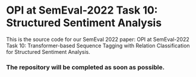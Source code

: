 # OPI at SemEval-2022 Task 10: Structured Sentiment Analysis
This is the source code for our SemEval 2022 paper: OPI at SemEval-2022 Task 10: Transformer-based Sequence Tagging with Relation Classification for Structured Sentiment Analysis.

### The repository will be completed as soon as possible.
